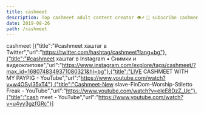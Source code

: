 ```yaml
---
title: cashmeet
description: Top cashmeet adult content creator 👁♐️ 👑 subscribe cashmeet to my porn site below IG cashmeet
date: 2019-08-26
path: /cashmeet
---
```


cashmeet
[{"title":"#cashmeet хаштаг в Twitter","url":"https://twitter.com/hashtag/cashmeet?lang=bg"},{"title":"#cashmeet хаштаг в Instagram • Снимки и видеоклипове","url":"https://www.instagram.com/explore/tags/cashmeet/?max_id=1680748349371080321&hl=bg"},{"title":"LIVE CASHMEET WITH MY PAYPIG - YouTube","url":"https://www.youtube.com/watch?v=w4OSyI35xT4"},{"title":"Cashmeet-New slave-FinDom-Worship-Stiletto Freak - YouTube","url":"https://www.youtube.com/watch?v=eIeE8DzZ_Uc"},{"title":"cash meet - YouTube","url":"https://www.youtube.com/watch?v=u4yy3gzfGRc"}]

